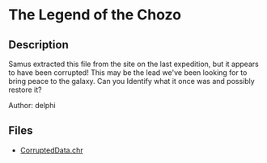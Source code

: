 # The Legend of the Chozo

## Description

Samus extracted this file from the site on the last expedition, but it appears to have been corrupted! This may be the lead we've been looking for to bring peace to the galaxy. Can you Identify what it once was and possibly restore it?

Author: delphi

## Files

* [CorruptedData.chr](files/CorruptedData.chr)

